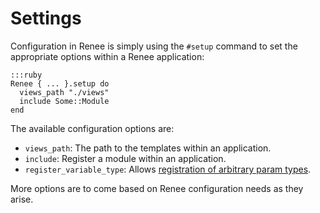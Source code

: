 # Settings

Configuration in Renee is simply using the `#setup` command to set
the appropriate options within a Renee application:

    :::ruby
    Renee { ... }.setup do
      views_path "./views"
      include Some::Module
    end

The available configuration options are:

 * `views_path`: The path to the templates within an application.
 * `include`: Register a module within an application.
 * `register_variable_type`: Allows [registration of arbitrary param types](/variable-types).

More options are to come based on Renee configuration needs as they arise.

